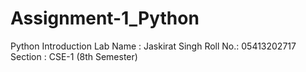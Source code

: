 # Assignment-1_Python
Python Introduction Lab
Name : Jaskirat Singh 
Roll No.: 05413202717
Section : CSE-1 (8th Semester)
